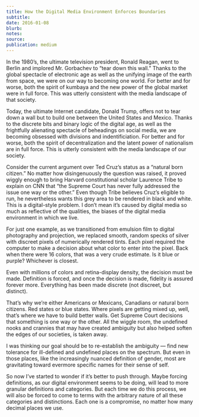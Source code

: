 ```yaml
---
title: How the Digital Media Environment Enforces Boundaries
subtitle:
date: 2016-01-08
blurb:
notes:
source:
publication: medium
---
```


In the 1980’s, the ultimate television president, Ronald Reagan, went to Berlin and implored Mr. Gorbachev to “tear down this wall.” Thanks to the global spectacle of electronic age as well as the unifying image of the earth from space, we were on our way to becoming one world. For better and for worse, both the spirit of kumbaya and the new power of the global market were in full force. This was utterly consistent with the media landscape of that society.

Today, the ultimate Internet candidate, Donald Trump, offers not to tear down a wall but to build one between the United States and Mexico. Thanks to the discrete bits and binary logic of the digital age, as well as the frightfully alienating spectacle of beheadings on social media, we are becoming obsessed with divisions and indentificiation. For better and for worse, both the spirit of decentralization and the latent power of nationalism are in full force. This is utterly consistent with the media landscape of our society.

Consider the current argument over Ted Cruz’s status as a “natural born citizen.” No matter how disingenuously the question was raised, it proved wiggly enough to bring Harvard constitutional scholar Laurence Tribe to explain on CNN that “the Supreme Court has never fully addressed the issue one way or the other.” Even though Tribe believes Cruz’s eligible to run, he nevertheless wants this grey area to be rendered in black and white.
This is a digital-style problem. I don’t mean it’s caused by digital media so much as reflective of the qualities, the biases of the digital media environment in which we live.

For just one example, as we transitioned from emulsion film to digital photography and projection, we replaced smooth, random specks of silver with discreet pixels of numerically rendered tints. Each pixel required the computer to make a decision about what color to enter into the pixel. Back when there were 16 colors, that was a very crude estimate. Is it blue or purple? Whichever is closest.

Even with millions of colors and retina-display density, the decision must be made. Definition is forced, and once the decision is made, fidelity is assured forever more. Everything has been made discrete (not discreet, but distinct).

That’s why we’re either Americans or Mexicans, Canadians or natural born citizens. Red states or blue states. Where pixels are getting mixed up, well, that’s where we have to build better walls. Get Supreme Court decisions that something is one way or the other. All the wiggle room, the undefined nooks and crannies that may have created ambiguity but also helped soften the edges of our societies, is taken away.

I was thinking our goal should be to re-establish the ambiguity — find new tolerance for ill-defined and undefined places on the spectrum. But even in those places, like the increasingly nuanced definition of gender, most are gravitating toward evermore specific names for their sense of self.

So now I’ve started to wonder if it’s better to push through. Maybe forcing definitions, as our digital environment seems to be doing, will lead to more granular definitions and categories. But each time we do this process, we will also be forced to come to terms with the arbitrary nature of all these categories and distinctions. Each one is a compromise, no matter how many decimal places we use.
